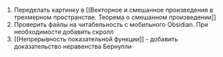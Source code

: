 1. Переделать картинку в [[Векторное и смешанное произведения в трехмерном пространстве. Теорема о смешанном произведении]]
2. Проверить файлы на читабельность с мобильного Obsidian. При необходимости добавить скролл
3. [[Непрерывность показательной функции]] - добавить доказательство неравенства Бернулли